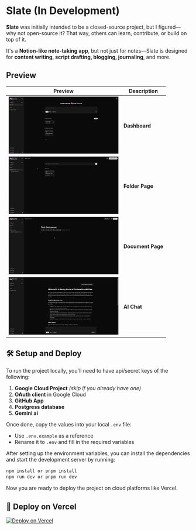 # Slate (In Development)

**Slate** was initially intended to be a closed-source project, but I figured—why not open-source it? That way, others can learn, contribute, or build on top of it.

It's a **Notion-like note-taking app**, but not just for notes—Slate is designed for **content writing, script drafting, blogging, journaling**, and more.

## Preview

| Preview | Description |
|---------|-------------|
| <img src="/public/dashboard.png" alt="Dashboard Preview" width="300"/> | **Dashboard** |
| <img src="/public/folder-page.png" alt="Folder Page Preview" width="300"/> | **Folder Page** |
| <img src="/public/document-page.png" alt="Document Page Preview" width="300"/> | **Document Page** |
| <img src="/public/ai-chat.png" alt="AI Chat Preview" width="300"/> | **AI Chat** |


## 🛠️ Setup and Deploy

To run the project locally, you'll need to have api/secret keys of the following:

1. **Google Cloud Project** *(skip if you already have one)*
2. **OAuth client** in Google Cloud
3. **GitHub App**
4. **Postgress database**
5. **Gemini ai**

Once done, copy the values into your local `.env` file:

* Use `.env.example` as a reference
* Rename it to `.env` and fill in the required variables

After setting up the environment variables, you can install the dependencies and start the development server by running:

```bash
npm install or pnpm install
npm run dev or pnpm run dev
```

Now you are ready to deploy the project on cloud platforms like Vercel.

## 📝 Deploy on Vercel

[![Deploy on Vercel](https://vercel.com/button)](https://vercel.com/import/project?template=https://github.com/r2hu1/slate/tree/without-payments-for-selfhost)
